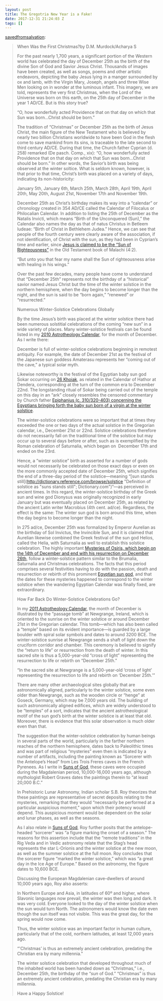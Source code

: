 ```yaml
---
layout: post
title: The Gregotria New Year is a Fake!
date: 2017-12-31 21:24:03 Z
tags: []
---
```

[savedfromsalvation](http://savedfromsalvation.tumblr.com/post/169155235381/the-gregotria-new-year-is-a-fake):

> When Was the First Christmas?by D.M. Murdock/Acharya S
> 
> For the past nearly 1,700 years, a significant portion of the Western world has celebrated the day of December 25th as the birth of the divine Son of God and Savior Jesus Christ. Thousands of images have been created, as well as songs, poems and other artistic endeavors, depicting the baby Jesus lying in a manger surrounded by ox and lamb, with the Virgin Mary, Joseph, angels and three Wise Men looking on in wonder at the luminous infant. This imagery, we are told, represents the very first Christmas, when the Lord of the Universe was born on this earth, on the 25th day of December in the year 1 AD/CE. But is this story true?
> 
> “O, how wonderfully acted Providence that on that day on which that Sun was born…Christ should be born.”
> 
> The tradition of “Christmas” or December 25th as the birth of Jesus Christ, the main figure of the New Testament who is believed by nearly two billion Christians worldwide to have been God in the flesh come to save mankind from its sins, is traceable to the late second to third century AD/CE. During that time, the Church father Cyprian (d. 258) remarked (De pasch. Comp., xix): “O, how wonderfully acted Providence that on that day on which that Sun was born…Christ should be born.” In other words, the Savior’s birth was being observed at the winter soltice. What is seldom known, however, is that prior to that time, Christ’s birth was placed on a variety of days, indicating its non-historicity:
> 
> January 5th, January 6th, March 25th, March 28th, April 19th, April 20th, May 20th, August 21st, November 17th and November 19th.
> 
> December 25th as Christ’s birthday makes its way into a “calendar” or chronology created in 354 AD/CE called the Calendar of Filocalus or Philocalian Calendar. In addition to listing the 25th of December as the Natalis Invicti, which means “Birth of the Unconquered (Sun),” the Calendar also names the day as that of natus Christus in Betleem Iudeae: “Birth of Christ in Bethlehem Judea.” Hence, we can see that people of the fourth century were clearly aware of the association, if not identification, of Christ with the sun, as they had been in Cyprian’s time and earlier, since [Jesus is claimed to be the “Sun of Righteousness”](http://www.stellarhousepublishing.com/jesusasthesun.html "Jesus as the Sun God throughout History link") in the Old Testament book of Malachi (4:2).
> 
> “But unto you that fear my name shall the Sun of righteousness arise with healing in his wings.”
> 
> Over the past few decades, many people have come to understand that “December 25th” represents not the birthday of a “historical” savior named Jesus Christ but the time of the winter solstice in the northern hemisphere, when the day begins to become longer than the night, and the sun is said to be “born again,” “renewed” or “resurrected.”
> 
> Numerous Winter-Solstice Celebrations Globally
> 
> By the time Jesus’s birth was placed at the winter solstice there had been numerous solstitial celebrations of the coming “new sun” in a wide variety of places. Many winter-solstice festivals can be found listed in my [2010 Astrotheology Calendar](http://stellarhousepublishing.com/2010calendar.html "The 2010 Astrotheology Calendar"), for the month of December. As I write there:
> 
> December is full of winter-solstice celebrations beginning in remotest antiquity. For example, the date of December 21st as the festival of the Japanese sun goddess Amaterasu represents her “coming out of the cave,” a typical solar myth.
> 
> Likewise noteworthy is the festival of the Egyptian baby sun god Sokar occurring on [26 Khoiak](http://truthbeknown.com/26khoiak.jpg "26 Khoiak is equivalent to December 22 in the year 1 AD/CE"), as related in the Calendar of Hathor at Dendera, corresponding at the turn of the common era to December 22nd. The longstanding ritual of Sokar being carried out of the temple on this day in an “ark” closely resembles the censored commentary by Church father [Epiphanius (c. 310/320-403) concerning the Egyptians bringing forth the baby sun born of a virgin at the winter solstice](http://books.google.com/books?id=Iaqe9CG_s6cC&pg=PA88&dq=christ+in+egypt+epiphanius&hl=en&ei=vLT2TPuqFsqr8AbZ8vWEBw&sa=X&oi=book_result&ct=result&resnum=1&ved=0CCYQ6AEwAA#v=onepage&q=%22the%20pertinent%20parts%20of%20Epiphanius%20concerning%20the%20winter%20solstice%22&f=false "Epiphanius on the Egyptian sun god born of a virgin at the winter solstice").
> 
> The winter-solstice celebrations were so important that at times they exceeded the one or two days of the actual solstice in the Gregorian calendar, i.e., December 21st or 22nd. Solstice celebrations therefore do not necessarily fall on the traditional time of the solstice but may occur up to several days before or after, such as is exemplified by the Roman celebration of Saturnalia, which began on  December 17th and ended on the 23rd.
> 
> Hence, a “winter solstice” birth as asserted for a number of gods would not necessarily be celebrated on those exact days or even on the more commonly accepted date of December 25th, which signifies the end of a three-day period of the solstice—meaning “[sun stands still](http://dictionary.reference.com/browse/solstice "Definition of solstice as "suns stands still"; Dictionary.com")“—as perceived in ancient times. In this regard, the winter-solstice birthday of the Greek sun and wine god Dionysus was originally recognized in early January but was eventually placed on December 25th, as related by the ancient Latin writer Macrobius (4th cent. ad/ce). Regardless, the effect is the same: The winter sun god is born around this time, when the day begins to become longer than the night.
> 
> In 275 ad/ce, December 25th was formalized by Emperor Aurelian as the birthday of Sol Invictus, the Invincible Sun, and it is claimed that Aurelian likewise combined the Greek festival of the sun god Helios, called the Helia, with Saturnalia as well to establish this solstice celebration. The highly important [Mysteries of Osiris, which begin on the 14th of December and end with his resurrection on December 26th](http://books.google.com/books?id=Iaqe9CG_s6cC&printsec=frontcover&dq=christ+in+egypt&hl=en&src=bmrr&ei=Pbz2TKL_AYH88AaP77yDCQ&sa=X&oi=book_result&ct=result&resnum=1&ved=0CCUQ6AEwAA#v=snippet&q=%22The%20Osiris%20celebrations%20took%20place%20during%20the%20month%20of%20Khoiak%22&f=false "Osiris Mysteries on Khoiak 18-30"), follow a winter-solstice pattern similar to the Brumalia, Saturnalia and Christmas celebrations. The facts that this period comprises several festivities having to do with the passion, death and resurrection or rebirth of this prominent [Egyptian sun god](http://freethoughtnation.com/contributing-writers/63-acharya-s/378-horus-is-the-sun-god "Horus is a sun god"), and that the dates for these mysteries happened to correspond to the winter solstice when the wandering Egyptian Calendar was finally fixed, are extraordinary.
> 
> How Far Back Do Winter-Solstice Celebrations Go?
> 
> [](http://stellarhousepublishing.com/2011calendar.html "2011 Astrotheology Calendar link")In my [2011 Astrotheology Calendar](http://stellarhousepublishing.com/2011calendar.html "The 2011 Astrotheology Calendar link"), the month of December is illustrated by the “passage tomb” at Newgrange, Ireland, which is oriented to the sunrise on the winter solstice or around December 21st in the Gregorian calendar. This tomb—which has also been called a “temple” based on its evident importance—is guarded by a large boulder with spiral solar symbols and dates to around 3200 BCE. The winter-solstice sunrise at Newgrange sends a shaft of light down the cruciform corridor and chamber. This ceremony is believed to signify the “return to life” or resurrection from the death of winter. In this sacred site is thus a 5,000-year-old “cross of light” representing the resurrection to life or rebirth on “December 25th.”
> 
> “In the sacred site at Newgrange is a 5,000-year-old ‘cross of light’ representing the resurrection to life and rebirth on ‘December 25th.’”
> 
> There are many other archaeological sites globally that are astronomically aligned, particularly to the winter solstice, some even older than Newgrange, such as the wooden circle or “henge” at Goseck, Germany, which may be 7,000 years old. The building of such astronomically aligned edifices, which are widely understood to be “temples” of a sort, indicates that the ancient astrotheological motif of the sun god’s birth at the winter solstice is at least that old. Moreover, there is evidence that this solar observation is much older even than that.
> 
> The suggestion that the winter-solstice celebration by human beings in several parts of the world, particularly in the farther northern reaches of the northern hemisphere, dates back to Paleolithic times and was part of religious “mysteries” even then is indicated by a number of artifacts, including the painting known as “Sorcerer with the Antelope’s Head” from Les Trois Freres caves in the French Pyrenees. As I write in [Suns of God](http://truthbeknown.com/sunsofgod.htm "Suns of God book link"), these caves were occupied during the Magdalenian period, 10,000-16,000 years ago, although mythologist Robert Graves dates the paintings therein to “at least 20,000 B.C.”
> 
> In Prehistoric Lunar Astronomy, Indian scholar S.B. Roy theorizes that these paintings are representative of secret deposits relating to the mysteries, remarking that they would “necessarily be performed at a particular auspicious moment,” upon which their potency would depend. This auspicious moment would be dependent on the solar and lunar phases, as well as the seasons.
> 
> As I also relate in [Suns of God](http://truthbeknown.com/sunsofgod.htm "Suns of God link"), Roy further posits that the antelope-headed “sorcerer” was “a figure marking the onset of a season.” The reasons for this assertion include that the “remote traditions” in the Rig Veda and in Vedic astronomy relate that the Stag’s head represents the star L-Orionis and the winter solstice at the new moon, as well as the summer solstice at the full moon. Roy concludes that the sorcerer figure “marked the winter solstice,” which was “a great day in the Ice Age of Europe.” Based on the astronomy, the figure dates to 10,600 BCE.
> 
> Discussing the European Magdalenian cave-dwellers of around 10,000 years ago, Roy also asserts:
> 
> In Northern Europe and Asia, in latitudes of 60º and higher, where Slavonic languages now prevail, the winter was then long and dark. It was very cold. Everyone looked to the day of the winter solstice when the sun would turn North. The astronomers would know the date even though the sun itself was not visible. This was the great day, for the spring would now come.
> 
> Thus, the winter solstice was an important factor in human culture, particularly that of the cold, northern latitudes, at least 12,000 years ago.
> 
> “'Christmas’ is thus an extremely ancient celebration, predating the Christian era by many millennia.”
> 
> The winter solstice celebration that developed throughout much of the inhabited world has been handed down as “Christmas,” i.e., December 25th, the birthday of the “_sun_ of God.” “Christmas” is thus an extremely ancient celebration, predating the Christian era by many millennia.
> 
> Have a Happy Solstice!
